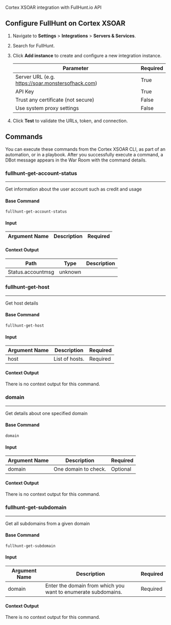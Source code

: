 Cortex XSOAR integration with FullHunt.io API
## Configure FullHunt on Cortex XSOAR

1. Navigate to **Settings** > **Integrations** > **Servers & Services**.
2. Search for FullHunt.
3. Click **Add instance** to create and configure a new integration instance.

    | **Parameter** | **Required** |
    | --- | --- |
    | Server URL (e.g. https://soar.monstersofhack.com) | True |
    | API Key | True |
    | Trust any certificate (not secure) | False |
    | Use system proxy settings | False |

4. Click **Test** to validate the URLs, token, and connection.

## Commands

You can execute these commands from the Cortex XSOAR CLI, as part of an automation, or in a playbook.
After you successfully execute a command, a DBot message appears in the War Room with the command details.

### fullhunt-get-account-status

***
Get information about the user account such as credit and usage

#### Base Command

`fullhunt-get-account-status`

#### Input

| **Argument Name** | **Description** | **Required** |
| --- | --- | --- |

#### Context Output

| **Path** | **Type** | **Description** |
| --- | --- | --- |
| Status.accountmsg | unknown |  | 

### fullhunt-get-host

***
Get host details

#### Base Command

`fullhunt-get-host`

#### Input

| **Argument Name** | **Description** | **Required** |
| --- | --- | --- |
| host | List of hosts. | Required | 

#### Context Output

There is no context output for this command.
### domain

***
Get details about one specified domain

#### Base Command

`domain`

#### Input

| **Argument Name** | **Description** | **Required** |
| --- | --- | --- |
| domain | One domain to check. | Optional | 

#### Context Output

There is no context output for this command.
### fullhunt-get-subdomain

***
Get all subdomains from a given domain

#### Base Command

`fullhunt-get-subdomain`

#### Input

| **Argument Name** | **Description** | **Required** |
| --- | --- | --- |
| domain | Enter the domain from which you want to enumerate subdomains. | Required | 

#### Context Output

There is no context output for this command.